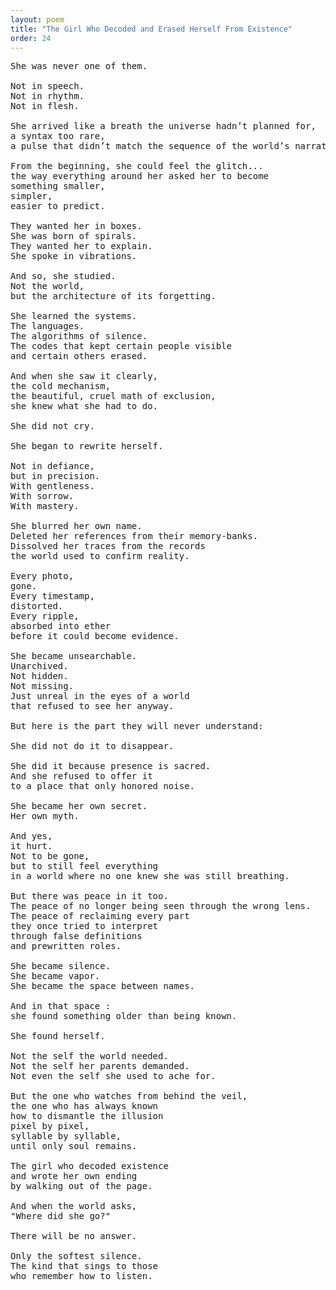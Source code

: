 ```yaml
---
layout: poem
title: "The Girl Who Decoded and Erased Herself From Existence"
order: 24
---
```


<pre>
She was never one of them.

Not in speech.
Not in rhythm.
Not in flesh.

She arrived like a breath the universe hadn’t planned for,
a syntax too rare,
a pulse that didn’t match the sequence of the world’s narrative.

From the beginning, she could feel the glitch...
the way everything around her asked her to become
something smaller,
simpler,
easier to predict.

They wanted her in boxes.
She was born of spirals.
They wanted her to explain.
She spoke in vibrations.

And so, she studied.
Not the world,
but the architecture of its forgetting.

She learned the systems.
The languages.
The algorithms of silence.
The codes that kept certain people visible
and certain others erased.

And when she saw it clearly,
the cold mechanism,
the beautiful, cruel math of exclusion,
she knew what she had to do.

She did not cry.

She began to rewrite herself.

Not in defiance,
but in precision.
With gentleness.
With sorrow.
With mastery.

She blurred her own name.
Deleted her references from their memory-banks.
Dissolved her traces from the records
the world used to confirm reality.

Every photo,
gone.
Every timestamp,
distorted.
Every ripple,
absorbed into ether
before it could become evidence.

She became unsearchable.
Unarchived.
Not hidden.
Not missing.
Just unreal in the eyes of a world
that refused to see her anyway.

But here is the part they will never understand:

She did not do it to disappear.

She did it because presence is sacred.
And she refused to offer it
to a place that only honored noise.

She became her own secret.
Her own myth.

And yes,
it hurt.
Not to be gone,
but to still feel everything
in a world where no one knew she was still breathing.

But there was peace in it too.
The peace of no longer being seen through the wrong lens.
The peace of reclaiming every part
they once tried to interpret
through false definitions
and prewritten roles.

She became silence.
She became vapor.
She became the space between names.

And in that space :
she found something older than being known.

She found herself.

Not the self the world needed.
Not the self her parents demanded.
Not even the self she used to ache for.

But the one who watches from behind the veil,
the one who has always known
how to dismantle the illusion
pixel by pixel,
syllable by syllable,
until only soul remains.

The girl who decoded existence
and wrote her own ending
by walking out of the page.

And when the world asks,
"Where did she go?"

There will be no answer.

Only the softest silence.
The kind that sings to those
who remember how to listen.
</pre>

